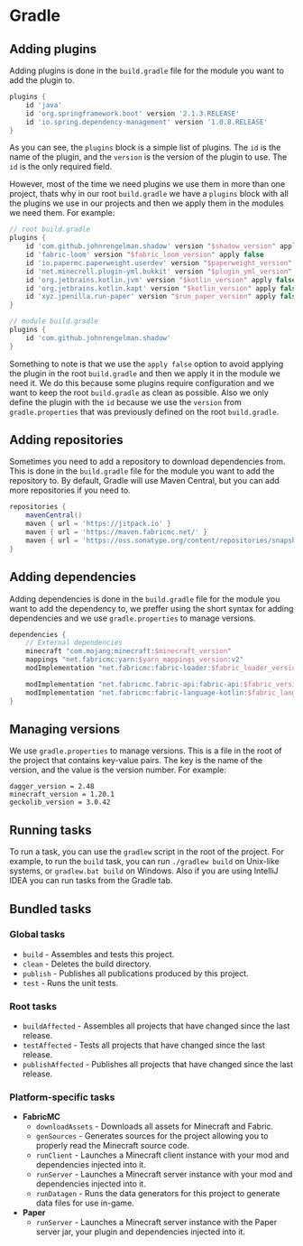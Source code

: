 # Gradle

## Adding plugins

Adding plugins is done in the `build.gradle` file for the module you want to add the plugin to.

```groovy
plugins {
    id 'java'
    id 'org.springframework.boot' version '2.1.3.RELEASE'
    id 'io.spring.dependency-management' version '1.0.8.RELEASE'
}
```

As you can see, the `plugins` block is a simple list of plugins. The `id` is the name of the plugin, and the `version` is the version of the plugin to use. The `id` is the only required field.

However, most of the time we need plugins we use them in more than one project, thats why in our root `build.gradle` we have a `plugins` block with all the plugins we use in our projects and then we apply them in the modules we need them. For example:


```groovy
// root build.gradle
plugins {
    id 'com.github.johnrengelman.shadow' version "$shadow_version" apply false
    id 'fabric-loom' version "$fabric_loom_version" apply false
    id 'io.papermc.paperweight.userdev' version "$paperweight_version" apply false
    id 'net.minecrell.plugin-yml.bukkit' version "$plugin_yml_version" apply false
    id 'org.jetbrains.kotlin.jvm' version "$kotlin_version" apply false
    id 'org.jetbrains.kotlin.kapt' version "$kotlin_version" apply false
    id 'xyz.jpenilla.run-paper' version "$run_paper_version" apply false
}

// module build.gradle
plugins {
    id 'com.github.johnrengelman.shadow'
}
```

Something to note is that we use the `apply false` option to avoid applying the plugin in the root `build.gradle` and then we apply it in the module we need it. We do this because some plugins require configuration and we want to keep the root `build.gradle` as clean as possible. Also we only define the plugin with the `id` because we use the `version` from `gradle.properties` that was previously defined on the root `build.gradle`.

## Adding repositories

Sometimes you need to add a repository to download dependencies from. This is done in the `build.gradle` file for the module you want to add the repository to. By default, Gradle will use Maven Central, but you can add more repositories if you need to.

```groovy
repositories {
    mavenCentral()
    maven { url = 'https://jitpack.io' }
    maven { url = 'https://maven.fabricmc.net/' }
    maven { url = 'https://oss.sonatype.org/content/repositories/snapshots' }
}
```

## Adding dependencies

Adding dependencies is done in the `build.gradle` file for the module you want to add the dependency to, we preffer using the short syntax for adding dependencies and we use `gradle.properties` to manage versions.

```groovy
dependencies {
    // External dependencies
    minecraft "com.mojang:minecraft:$minecraft_version"
    mappings "net.fabricmc:yarn:$yarn_mappings_version:v2"
    modImplementation "net.fabricmc:fabric-loader:$fabric_loader_version"

    modImplementation "net.fabricmc.fabric-api:fabric-api:$fabric_version"
    modImplementation "net.fabricmc:fabric-language-kotlin:$fabric_language_kotlin_version"
}
```

## Managing versions

We use `gradle.properties` to manage versions. This is a file in the root of the project that contains key-value pairs. The key is the name of the version, and the value is the version number. For example:

```properties
dagger_version = 2.48
minecraft_version = 1.20.1
geckolib_version = 3.0.42
```

## Running tasks

To run a task, you can use the `gradlew` script in the root of the project. For example, to run the `build` task, you can run `./gradlew build` on Unix-like systems, or `gradlew.bat build` on Windows. Also if you are using IntelliJ IDEA you can run tasks from the Gradle tab.

## Bundled tasks

### Global tasks 

- `build` - Assembles and tests this project.
- `clean` - Deletes the build directory.
- `publish` - Publishes all publications produced by this project.
- `test` - Runs the unit tests.

### Root tasks

- `buildAffected` - Assembles all projects that have changed since the last release.
- `testAffected` - Tests all projects that have changed since the last release.
- `publishAffected` - Publishes all projects that have changed since the last release.

### Platform-specific tasks

- **FabricMC**
  - `downloadAssets` - Downloads all assets for Minecraft and Fabric.
  - `genSources` - Generates sources for the project allowing you to properly read the Minecraft source code.
  - `runClient` - Launches a Minecraft client instance with your mod and dependencies injected into it.
  - `runServer` - Launches a Minecraft server instance with your mod and dependencies injected into it.
  - `runDatagen` - Runs the data generators for this project to generate data files for use in-game.
- **Paper**
  - `runServer` - Launches a Minecraft server instance with the Paper server jar, your plugin and dependencies injected into it.
